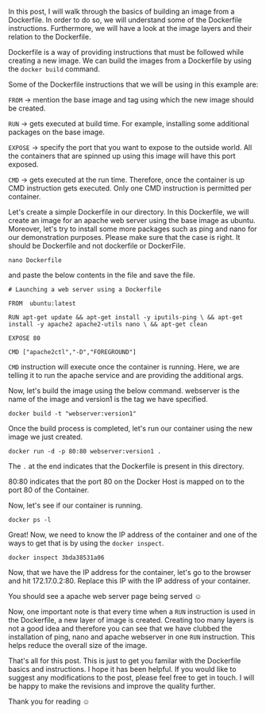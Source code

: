 In this post, I will walk through the basics of building an image from a Dockerfile. In order to do so, we will understand some of the Dockerfile instructions. Furthermore, we will have a look at the image layers and their relation to the Dockerfile. 

Dockerfile is a way of providing instructions that must be followed while creating a new image. We can build the images from a Dockerfile by using the `docker build` command. 

Some of the Dockerfile instructions that we will be using in this example are:

`FROM` -> mention the base image and tag using which the new image should be created.

`RUN` -> gets executed at build time. For example, installing some additional packages on the base image.

`EXPOSE` -> specify the port that you want to expose to the outside world. All the containers that are spinned up using this image will have this port exposed.

`CMD` -> gets executed at the run time. Therefore, once the container is up CMD instruction gets executed. Only one CMD instruction is permitted per container.

Let's create a simple Dockerfile in our directory. In this Dockerfile, we will create an image for an apache web server using the base image as ubuntu. Moreover, let's try to install some more packages such as ping and nano for our demonstration purposes. Please make sure that the case is right. It should be Dockerfile and not dockerfile or DockerFile.

`nano Dockerfile` 

and paste the below contents in the file and save the file.

`# Launching a web server using a Dockerfile`

`FROM  ubuntu:latest`

`RUN apt-get update && apt-get install -y iputils-ping \
				   && apt-get install -y apache2 apache2-utils nano \
				   && apt-get clean` 

`EXPOSE 80`

`CMD ["apache2ctl","-D","FOREGROUND"]`

`CMD` instruction will execute once the container is running. Here, we are telling it to run the apache service and are providing the additional args.

Now, let's build the image using the below command. webserver is the name of the image and version1 is the tag we have specified.

`docker build -t "webserver:version1"`

Once the build process is completed, let's run our container using the new image we just created.

`docker run -d -p 80:80 webserver:version1 .`

The `.` at the end indicates that the Dockerfile is present in this directory. 

80:80 indicates that the port 80 on the Docker Host is mapped on to the port 80 of the Container.

Now, let's see if our container is running.

`docker ps -l`

Great! Now, we need to know the IP address of the container and one of the ways to get that is by using the `docker inspect`.

`docker inspect 3bda38531a06`

Now, that we have the IP address for the container, let's go to the browser and hit 172.17.0.2:80. Replace this IP with the IP address of your container.

You should see a apache web server page being served :relaxed:

Now, one important note is that every time when a `RUN` instruction is used in the Dockerfile, a new layer of image is created. Creating too many layers is not a good idea and therefore you can see that we have clubbed the installation of ping, nano and apache webserver in one `RUN` instruction. This helps reduce the overall size of the image. 

That's all for this post. This is just to get you familar with the Dockerfile basics and instructions. I hope it has been helpful. If you would like to suggest any modifications to the post, please feel free to get in touch. I will be happy to make the revisions and improve the quality further. 

Thank you for reading :relaxed: